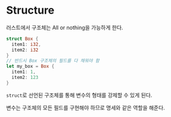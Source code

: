 # Structure

러스트에서 구조체는 All or nothing을 가능하게 한다.

```rs
struct Box {
  item1: i32,
  item2: i32
}
// 반드시 Box 구조체의 필드를 다 채워야 함
let my_box = Box {
  item1: 1,
  item2: 123
}
```

`struct`로 선언된 구조체를 통해 변수의 형태를 강제할 수 있게 된다.

변수는 구조체의 모든 필드를 구현해야 하므로 명세와 같은 역할을 해준다.

